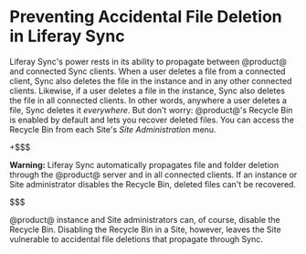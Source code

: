 # Preventing Accidental File Deletion in Liferay Sync [](id=preventing-accidental-file-deletion-in-liferay-sync)

Liferay Sync's power rests in its ability to propagate between @product@ 
and connected Sync clients. When a user deletes a file from a connected 
client, Sync also deletes the file in the instance and in any other connected 
clients. Likewise, if a user deletes a file in the instance, Sync also deletes 
the file in all connected clients. In other words, anywhere a user deletes
a file, Sync deletes it *everywhere*. But don't worry: @product@'s Recycle Bin
is enabled by default and lets you recover deleted files. You can access the
Recycle Bin from each Site's *Site Administration* menu. 

+$$$

**Warning:** Liferay Sync automatically propagates file and folder deletion
through the @product@ server and in all connected clients. If an instance or
Site administrator disables the Recycle Bin, deleted files can't be recovered.

$$$

@product@ instance and Site administrators can, of course, disable the Recycle 
Bin. Disabling the Recycle Bin in a Site, however, leaves the Site vulnerable to
accidental file deletions that propagate through Sync. 
